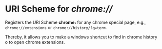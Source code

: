# URI Scheme for _chrome://_

Registers the URI Scheme **chrome:** for any chrome special page, e.g., `chrome://extensions` or `chrome://history/?q=term`.

Thereby, it allows you to make a windows shortcut to find in chrome history o to open chrome extensions.
